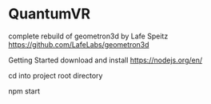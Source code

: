 # QuantumVR

complete rebuild of geometron3d by Lafe Speitz
https://github.com/LafeLabs/geometron3d


Getting Started
download and install https://nodejs.org/en/

cd into project root directory

npm start
